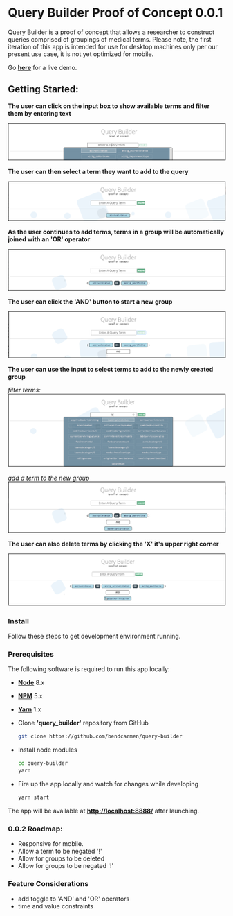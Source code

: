 # Query Builder Proof of Concept 0.0.1

Query Builder is a proof of concept that allows a researcher to construct queries comprised of groupings of medical terms.  Please note, the first iteration of this app is intended for use for desktop machines only per our present use case, it is not yet optimized for mobile.


Go **[here](https://bendcarmen.github.io/query-tool/)** for a live demo.

## Getting Started:

**The user can click on the input box to show available terms and filter them by entering text**

![usage](./assets/screenshot1.png)

**The user can then select a term they want to add to the query**

![usage](./assets/screenshot2.png)

**As the user continues to add terms, terms in a group will be automatically joined with an 'OR' operator**

![usage](./assets/screenshot3.png)

**The user can click the 'AND' button to start a new group**

![usage](./assets/screenshot4.png)

**The user can use the input to select terms to add to the newly created group**

*filter terms:*
![usage](./assets/screenshot5.png)

*add a term to the new group*
![usage](./assets/screenshot6.png)

**The user can also delete terms by clicking the 'X' it's upper right corner**

![usage](./assets/screenshot7.png)


### Install

Follow these steps to get development environment running.

### Prerequisites

The following software is required to run this app locally:

* **[Node](https://nodejs.org/)**  8.x
* **[NPM](https://www.npmjs.com/)** 5.x 
* **[Yarn](https://yarnpkg.com/lang/en/)** 1.x 

* Clone __'query_builder'__ repository from GitHub

  ```bash
  git clone https://github.com/bendcarmen/query-builder
  ```
* Install node modules

   ```bash
   cd query-builder
   yarn
   ```

* Fire up the app locally and watch for changes while developing

  ```bash
  yarn start
  ```

The app will be available at **[http://localhost:8888/](http://localhost:8888/)**  after launching.


### 0.0.2 Roadmap:
* Responsive for mobile.
* Allow a term to be negated '!'
* Allow for groups to be deleted
* Allow for groups to be negated '!'

### Feature Considerations
* add toggle to 'AND' and 'OR' operators
* time and value constraints









